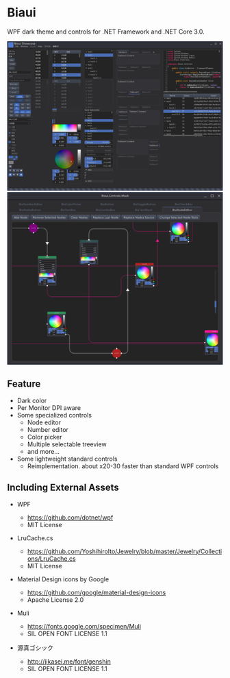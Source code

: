 # Biaui

WPF dark theme and controls for .NET Framework and .NET Core 3.0.

![Biaui](biaui.png)
![Biaui](biaui2.png)


## Feature

* Dark color
* Per Monitor DPI aware 
* Some specialized controls
    * Node editor
    * Number editor
    * Color picker
    * Multiple selectable treeview
    * and more...
* Some lightweight standard controls
    * Reimplementation. about x20-30 faster than standard WPF controls


## Including External Assets

* WPF 
    * https://github.com/dotnet/wpf
    * MIT License

* LruCache.cs
    * https://github.com/YoshihiroIto/Jewelry/blob/master/Jewelry/Collections/LruCache.cs
    * MIT License

* Material Design icons by Google
    * https://github.com/google/material-design-icons
    * Apache License 2.0

* Muli
    * https://fonts.google.com/specimen/Muli
    * SIL OPEN FONT LICENSE 1.1

* 源真ゴシック
    * http://jikasei.me/font/genshin
    * SIL OPEN FONT LICENSE 1.1

